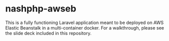 # nashphp-awseb

This is a fully functioning Laravel application meant to be deployed on AWS Elastic Beanstalk in a multi-container
docker. For a walkthrough, please see the slide deck included in this repository.